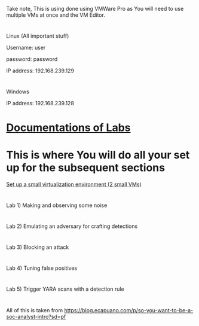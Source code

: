 Take note, This is using done using VMWare Pro as You will need to use multiple VMs at once and the VM Editor.
#
Linux (All important stuff)

Username: user

password: password

IP address: 192.168.239.129
#
Windows

IP address: 192.168.239.128
#
# [Documentations of Labs](https://github.com/rasehum/Lab-compilation)
# This is where You will do all your set up for the subsequent sections
[Set up a small virtualization environment (2 small VMs)](https://github.com/rasehum/Lab-compilation/tree/Setup-for-windows-and-Linux)
#
Lab 1) Making and observing some noise
#
Lab 2) Emulating an adversary for crafting detections
#
Lab 3) Blocking an attack
#
Lab 4) Tuning false positives
#
Lab 5) Trigger YARA scans with a detection rule
#

All of this is taken from https://blog.ecapuano.com/p/so-you-want-to-be-a-soc-analyst-intro?sd=pf
